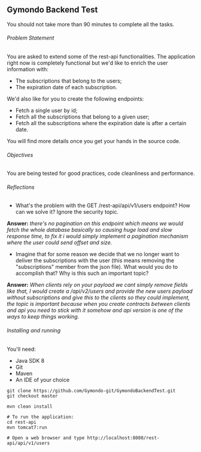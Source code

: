 ## Gymondo Backend Test

You should not take more than 90 minutes to complete all the tasks.

###### Problem Statement
You are asked to extend some of the rest-api functionalities. The application right now is completely functional but we'd like to enrich the user information with:

* The subscriptions that belong to the users;
* The expiration date of each subscription.

We'd also like for you to create the following endpoints:

* Fetch a single user by id;
* Fetch all the subscriptions that belong to a given user;
* Fetch all the subscriptions where the expiration date is after a certain date.

You will find more details once you get your hands in the source code.

###### Objectives
You are being tested for good practices, code cleanliness and performance.

###### Reflections

* What's the problem with the GET /rest-api/api/v1/users endpoint? How can we solve it? Ignore the security topic.

<b>Answer:</b><i> there's no pagination on this endpoint which means we would fetch the whole database basically so causing huge load and slow response time,
to fix it i would simply implement a pagination mechanism where the user could send offset and size. </i>


* Imagine that for some reason we decide that we no longer want to deliver the subscriptions with the user (this means removing the "subscriptions" member from the json file). What would you do to accomplish that? Why is this such an important topic?


<b>Answer:</b> <i>When clients rely on your payload we cant simply remove fields like that, I would create a /api/v2/users and provide the new users payload
without subscriptions and give this to the clients so they could implement, the topic is important because when you create contracts between clients and api
you need to stick with it somehow and api version is one of the ways to keep things working.</i>

###### Installing and running

You'll need:
* Java SDK 8
* Git
* Maven
* An IDE of your choice

```
git clone https://github.com/Gymondo-git/GymondoBackendTest.git
git checkout master

mvn clean install

# To run the application:
cd rest-api
mvn tomcat7:run

# Open a web browser and type http://localhost:8080/rest-api/api/v1/users
```

